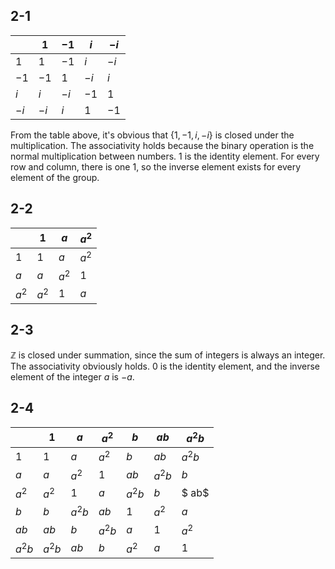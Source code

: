 ## 2-1
| | $1$ | $-1$ | $i$ | $-i$ |
| ---- | ---- | ---- | ---- | ---- |
| $1$ | $1$ | $-1$ | $i$ | $-i$ |
| $-1$ | $-1$ | $1$ | $-i$ | $i$ |
| $i$ | $i$ | $-i$ | $-1$ | $1$ |
| $-i$ | $-i$ | $i$ | $1$ | $-1$ |

From the table above, it's obvious that $\{1, -1, i, -i\}$ is closed under the multiplication.
The associativity holds because the binary operation is the normal multiplication between numbers.
$1$ is the identity element.
For every row and column, there is one $1$, so the inverse element exists for every element of the group.

## 2-2
| | $1$ | $a$ | $a^2$ |
| ---- | ---- | ---- | ---- |
| $1$ | $1$ | $a$ | $a^2$ |
| $a$ | $a$ | $a^2$ | $1$ |
| $a^2$ | $a^2$ | $1$ | $a$ |

## 2-3
$\mathbb{Z}$ is closed under summation, since the sum of integers is always an integer.
The associativity obviously holds.
$0$ is the identity element, and the inverse element of the integer $a$ is $-a$.

## 2-4
| | $1$ | $a$ | $a^2$ | $b$ | $ab$ | $a^2b$ |
| ---- | ---- | ---- | ---- | ---- | ---- | ---- |
| $1$ | $1$ | $a$ | $a^2$ | $b$ | $ab$ | $a^2b$ |
| $a$ | $a$ | $a^2$ | $1$ | $ab$ | $a^2b$ | $b$ |
| $a^2$ | $a^2$ | $1$ | $a$ | $a^2b$ | $b$ | $ ab$ |
| $b$ | $b$ | $a^2b$ | $ab$ | $1$ | $a^2$| $a$ |
| $ab$ | $ab$ | $b$ | $a^2b$ | $a$ | $1$ | $a^2$ |
| $a^2b$ | $a^2b$ | $ab$ | $b$ | $a^2$ | $a$ | $1$ |